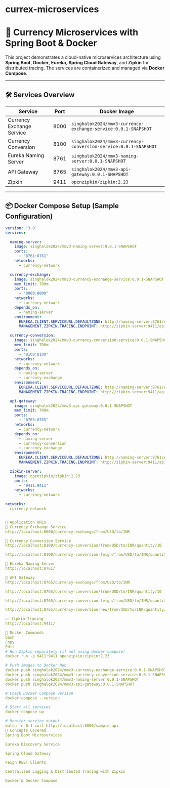 # currex-microservices

# 🧾 Currency Microservices with Spring Boot & Docker

This project demonstrates a cloud-native microservices architecture using **Spring Boot**, **Docker**, **Eureka**, **Spring Cloud Gateway**, and **Zipkin** for distributed tracing. The services are containerized and managed via **Docker Compose**.

---

## 🛠️ Services Overview

| Service                    | Port  | Docker Image                                                       |
|---------------------------|-------|---------------------------------------------------------------------|
| Currency Exchange Service | 8000  | `singhalok2024/mmv3-currency-exchange-service:0.0.1-SNAPSHOT`      |
| Currency Conversion       | 8100  | `singhalok2024/mmv3-currency-conversion-service:0.0.1-SNAPSHOT`    |
| Eureka Naming Server      | 8761  | `singhalok2024/mmv3-naming-server:0.0.1-SNAPSHOT`                  |
| API Gateway               | 8765  | `singhalok2024/mmv3-api-gateway:0.0.1-SNAPSHOT`                    |
| Zipkin                    | 9411  | `openzipkin/zipkin:2.23`                                           |

---

## 📦 Docker Compose Setup (Sample Configuration)

```yaml
version: '3.8'
services:

  naming-server:
    image: singhalok2024/mmv3-naming-server:0.0.1-SNAPSHOT
    ports:
      - "8761:8761"
    networks:
      - currency-network

  currency-exchange:
    image: singhalok2024/mmv3-currency-exchange-service:0.0.1-SNAPSHOT
    mem_limit: 700m
    ports:
      - "8000:8000"
    networks:
      - currency-network
    depends_on:
      - naming-server
    environment:
      EUREKA.CLIENT.SERVICEURL.DEFAULTZONE: http://naming-server:8761/eureka
      MANAGEMENT.ZIPKIN.TRACING.ENDPOINT: http://zipkin-server:9411/api/v2/spans

  currency-conversion:
    image: singhalok2024/mmv3-currency-conversion-service:0.0.1-SNAPSHOT
    mem_limit: 700m
    ports:
      - "8100:8100"
    networks:
      - currency-network
    depends_on:
      - naming-server
      - currency-exchange
    environment:
      EUREKA.CLIENT.SERVICEURL.DEFAULTZONE: http://naming-server:8761/eureka
      MANAGEMENT.ZIPKIN.TRACING.ENDPOINT: http://zipkin-server:9411/api/v2/spans

  api-gateway:
    image: singhalok2024/mmv3-api-gateway:0.0.1-SNAPSHOT
    mem_limit: 700m
    ports:
      - "8765:8765"
    networks:
      - currency-network
    depends_on:
      - naming-server
      - currency-conversion
      - currency-exchange
    environment:
      EUREKA.CLIENT.SERVICEURL.DEFAULTZONE: http://naming-server:8761/eureka
      MANAGEMENT.ZIPKIN.TRACING.ENDPOINT: http://zipkin-server:9411/api/v2/spans

  zipkin-server:
    image: openzipkin/zipkin:2.23
    ports:
      - "9411:9411"
    networks:
      - currency-network

networks:
  currency-network


🔗 Application URLs
🏦 Currency Exchange Service
http://localhost:8000/currency-exchange/from/USD/to/INR

💱 Currency Conversion Service
http://localhost:8100/currency-conversion/from/USD/to/INR/quantity/10

http://localhost:8100/currency-conversion-feign/from/USD/to/INR/quantity/10

📘 Eureka Naming Server
http://localhost:8761/

🚪 API Gateway
http://localhost:8765/currency-exchange/from/USD/to/INR

http://localhost:8765/currency-conversion/from/USD/to/INR/quantity/10

http://localhost:8765/currency-conversion-feign/from/USD/to/INR/quantity/10

http://localhost:8765/currency-conversion-new/from/USD/to/INR/quantity/10

📈 Zipkin Tracing
http://localhost:9411/

🚀 Docker Commands
bash
Copy
Edit
# Run Zipkin separately (if not using docker-compose)
docker run -p 9411:9411 openzipkin/zipkin:2.23

# Push images to Docker Hub
docker push singhalok2024/mmv3-currency-exchange-service:0.0.1-SNAPSHOT
docker push singhalok2024/mmv3-currency-conversion-service:0.0.1-SNAPSHOT
docker push singhalok2024/mmv3-naming-server:0.0.1-SNAPSHOT
docker push singhalok2024/mmv3-api-gateway:0.0.1-SNAPSHOT

# Check Docker Compose version
docker-compose --version

# Start all services
docker-compose up

# Monitor service output
watch -n 0.1 curl http://localhost:8000/sample-api
🧠 Concepts Covered
Spring Boot Microservices

Eureka Discovery Service

Spring Cloud Gateway

Feign REST Clients

Centralized Logging & Distributed Tracing with Zipkin

Docker & Docker Compose
